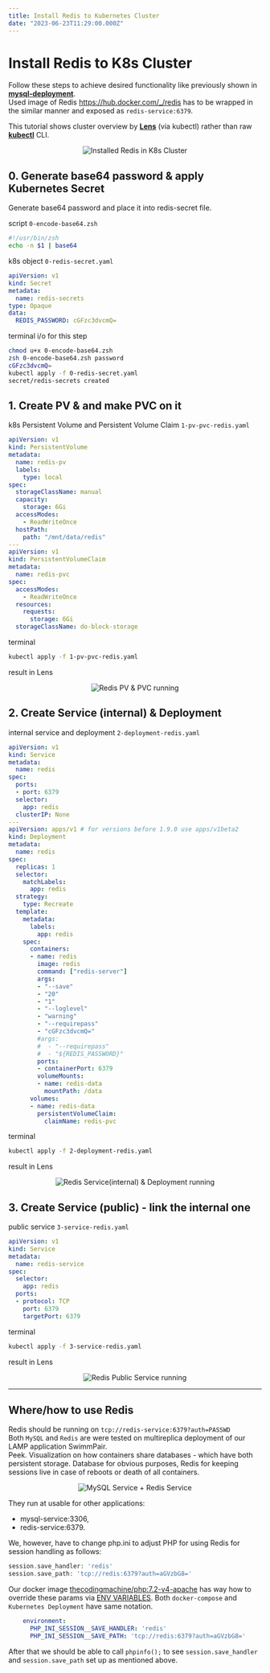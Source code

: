 ```yaml
---
title: Install Redis to Kubernetes Cluster
date: "2023-06-23T11:29:00.000Z"
---
```


# Install Redis to K8s Cluster
Follow these steps to achieve desired functionality like previously shown in 
[**mysql-deployment**](https://github.com/KlosStepan/DOKS-tutorial/tree/main/mysql-deployment).  
Used image of Redis https://hub.docker.com/_/redis has to be wrapped in the similar manner and exposed as `redis-service:6379`.  

This tutorial shows cluster overview by [**Lens**](https://k8slens.dev/desktop.html) (via kubectl) rather than raw [**kubectl**](https://kubernetes.io/docs/tasks/tools/) CLI.
<p align="center">
  <img src="redis-deployment.png" alt="Installed Redis in K8s Cluster "/>
</p>

## 0. Generate base64 password & apply Kubernetes Secret
Generate base64 password and place it into redis-secret file.  

script `0-encode-base64.zsh`
```zsh
#!/usr/bin/zsh
echo -n $1 | base64
```
k8s object `0-redis-secret.yaml`
```yaml
apiVersion: v1
kind: Secret
metadata:
  name: redis-secrets
type: Opaque
data:
  REDIS_PASSWORD: cGFzc3dvcmQ=
```
terminal i/o for this step
```zsh
chmod u+x 0-encode-base64.zsh 
zsh 0-encode-base64.zsh password 
cGFzc3dvcmQ=
kubectl apply -f 0-redis-secret.yaml 
secret/redis-secrets created
```
## 1. Create PV & and make PVC on it
k8s Persistent Volume and Persistent Volume Claim `1-pv-pvc-redis.yaml`
```yaml
apiVersion: v1
kind: PersistentVolume
metadata:
  name: redis-pv
  labels:
    type: local
spec:
  storageClassName: manual
  capacity:
    storage: 6Gi
  accessModes:
    - ReadWriteOnce
  hostPath:
    path: "/mnt/data/redis"
---
apiVersion: v1
kind: PersistentVolumeClaim
metadata:
  name: redis-pvc
spec:
  accessModes:
    - ReadWriteOnce
  resources:
    requests:
      storage: 6Gi
  storageClassName: do-block-storage
```
terminal
```zsh
kubectl apply -f 1-pv-pvc-redis.yaml  
```
result in Lens 
<p align="center">
  <img src="redis-1.png" alt="Redis PV & PVC running"/>
</p>

## 2. Create Service (internal) & Deployment  
internal service and deployment  `2-deployment-redis.yaml`
```yaml
apiVersion: v1
kind: Service
metadata:
  name: redis
spec:
  ports:
  - port: 6379
  selector:
    app: redis
  clusterIP: None
---
apiVersion: apps/v1 # for versions before 1.9.0 use apps/v1beta2
kind: Deployment
metadata:
  name: redis
spec:
  replicas: 1
  selector:
    matchLabels:
      app: redis
  strategy:
    type: Recreate
  template:
    metadata:
      labels:
        app: redis
    spec:
      containers:
      - name: redis
        image: redis
        command: ["redis-server"]
        args:
        - "--save"
        - "20"
        - "1"
        - "--loglevel"
        - "warning"
        - "--requirepass"
        - "cGFzc3dvcmQ="
        #args:
        #  - "--requirepass"
        #  - "${REDIS_PASSWORD}"
        ports:
        - containerPort: 6379
        volumeMounts:
        - name: redis-data
          mountPath: /data
      volumes:
      - name: redis-data
        persistentVolumeClaim:
          claimName: redis-pvc
```
terminal
```zsh
kubectl apply -f 2-deployment-redis.yaml 
```
result in Lens
<p align="center">
  <img src="redis-2.png" alt="Redis Service(internal) & Deployment running"/>
</p>

## 3. Create Service (public) - link the internal one
public service `3-service-redis.yaml`
```yaml
apiVersion: v1
kind: Service
metadata:
  name: redis-service
spec:
  selector:
    app: redis
  ports:
  - protocol: TCP
    port: 6379
    targetPort: 6379
```
terminal
```zsh
kubectl apply -f 3-service-redis.yaml   
```
result in Lens
<p align="center">
  <img src="redis-3.png" alt="Redis Public Service running"/>
</p>

___
## Where/how to use Redis
Redis should be running on `tcp://redis-service:6379?auth=PASSWD`  
Both `MySQL` and `Redis` are were tested on multireplica deployment of our LAMP application SwimmPair.  
Peek. Visualization on how containers share databases - which have both persistent storage. Database for obvious purposes, Redis for keeping sessions live in case of reboots or death of all containers.  
<p align="center">
  <img src="K8s_SwimmPair.png" alt="MySQL Service + Redis Service"/>
</p>
They run at usable for other applications:

- mysql-service:3306,
- redis-service:6379.

We, however, have to change php.ini to adjust PHP for using Redis for session handling as follows:
```php
session.save_handler: 'redis'
session.save_path: 'tcp://redis:6379?auth=aGVzbG8='
```
Our docker image [thecodingmachine/php:7.2-v4-apache](https://github.com/thecodingmachine/docker-images-php) has way how to override these params via [ENV VARIABLES](https://www.twilio.com/blog/2017/01/how-to-set-environment-variables.html). Both `docker-compose` and `Kubernetes Deployment` have same notation.
```yaml
    environment:
      PHP_INI_SESSION__SAVE_HANDLER: 'redis'
      PHP_INI_SESSION__SAVE_PATH: 'tcp://redis:6379?auth=aGVzbG8='
```
After that we should be able to call `phpinfo();` to see `session.save_handler` and `session.save_path` set up as mentioned above.